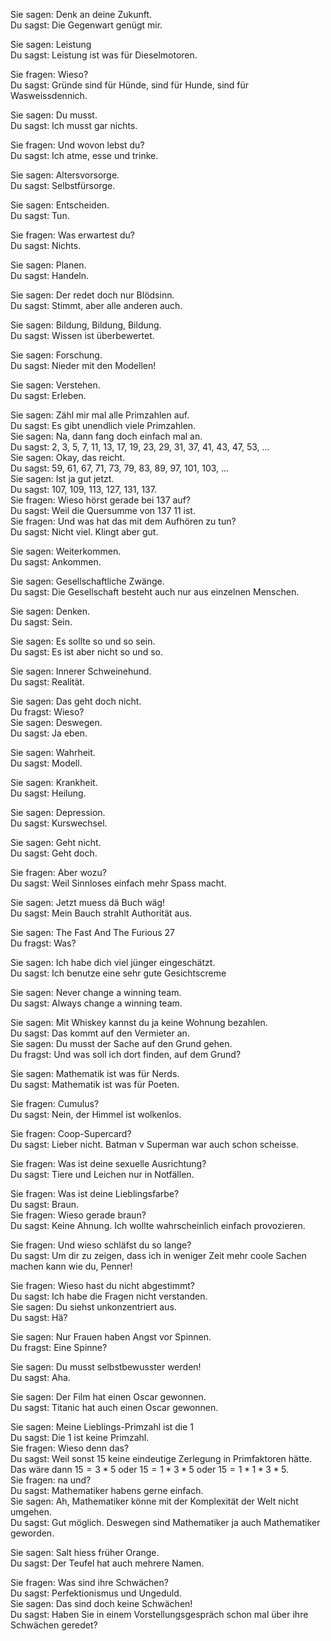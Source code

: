 
Sie sagen: Denk an deine Zukunft.  
Du sagst: Die Gegenwart genügt mir.  
  
Sie sagen: Leistung  
Du sagst: Leistung ist was für Dieselmotoren.  
  
Sie fragen: Wieso?  
Du sagst: Gründe sind für Hünde, sind für Hunde, sind für Wasweissdennich.  
  
Sie sagen: Du musst.  
Du sagst: Ich musst gar nichts.  
  
Sie fragen: Und wovon lebst du?  
Du sagst: Ich atme, esse und trinke.  
  
Sie sagen: Altersvorsorge.  
Du sagst: Selbstfürsorge.  
  
Sie sagen: Entscheiden.  
Du sagst: Tun.  
  
Sie fragen: Was erwartest du?  
Du sagst: Nichts.  
  
Sie sagen: Planen.  
Du sagst: Handeln.  
  
Sie sagen: Der redet doch nur Blödsinn.  
Du sagst: Stimmt, aber alle anderen auch.  
  
Sie sagen: Bildung, Bildung, Bildung.  
Du sagst: Wissen ist überbewertet.  
  
Sie sagen: Forschung.  
Du sagst: Nieder mit den Modellen!  
  
Sie sagen: Verstehen.  
Du sagst: Erleben.  
  
Sie sagen: Zähl mir mal alle Primzahlen auf.  
Du sagst: Es gibt unendlich viele Primzahlen.  
Sie sagen: Na, dann fang doch einfach mal an.  
Du sagst: 2, 3, 5, 7, 11, 13, 17, 19, 23, 29, 31, 37, 41, 43, 47, 53, ...  
Sie sagen: Okay, das reicht.  
Du sagst: 59, 61, 67, 71, 73, 79, 83, 89, 97, 101, 103, ...  
Sie sagen: Ist ja gut jetzt.  
Du sagst: 107, 109, 113, 127, 131, 137.  
Sie fragen: Wieso hörst gerade bei 137 auf?  
Du sagst: Weil die Quersumme von 137 11 ist.   
Sie fragen: Und was hat das mit dem Aufhören zu tun?  
Du sagst: Nicht viel. Klingt aber gut.   
  
Sie sagen: Weiterkommen.  
Du sagst: Ankommen.  
  
Sie sagen: Gesellschaftliche Zwänge.  
Du sagst: Die Gesellschaft besteht auch nur aus einzelnen Menschen.  
  
Sie sagen: Denken.  
Du sagst: Sein.  
  
Sie sagen: Es sollte so und so sein.  
Du sagst: Es ist aber nicht so und so.  
  
Sie sagen: Innerer Schweinehund.  
Du sagst: Realität.  
  
Sie sagen: Das geht doch nicht.  
Du fragst: Wieso?  
Sie sagen: Deswegen.  
Du sagst: Ja eben.  
  
Sie sagen: Wahrheit.  
Du sagst: Modell.  
  
Sie sagen: Krankheit.  
Du sagst: Heilung.  
  
Sie sagen: Depression.  
Du sagst: Kurswechsel.  
  
Sie sagen: Geht nicht.  
Du sagst: Geht doch.  
  
Sie fragen: Aber wozu?  
Du sagst: Weil Sinnloses einfach mehr Spass macht.  
  
Sie sagen: Jetzt muess dä Buch wäg!  
Du sagst: Mein Bauch strahlt Authorität aus.  
  
Sie sagen: The Fast And The Furious 27  
Du fragst: Was?  
  
Sie sagen: Ich habe dich viel jünger eingeschätzt.   
Du sagst: Ich benutze eine sehr gute Gesichtscreme  
  
Sie sagen: Never change a winning team.  
Du sagst: Always change a winning team.  
  
Sie sagen: Mit Whiskey kannst du ja keine Wohnung bezahlen.  
Du sagst: Das kommt auf den Vermieter an.   
Sie sagen: Du musst der Sache auf den Grund gehen.  
Du fragst: Und was soll ich dort finden, auf dem Grund?  
  
Sie sagen: Mathematik ist was für Nerds.  
Du sagst: Mathematik ist was für Poeten.   
  
Sie fragen: Cumulus?  
Du sagst: Nein, der Himmel ist wolkenlos.   
  
Sie fragen: Coop-Supercard?  
Du sagst: Lieber nicht. Batman v Superman war auch schon scheisse.   
  
Sie fragen: Was ist deine sexuelle Ausrichtung?  
Du sagst: Tiere und Leichen nur in Notfällen.  
  
Sie fragen: Was ist deine Lieblingsfarbe?  
Du sagst: Braun.  
Sie fragen: Wieso gerade braun?  
Du sagst: Keine Ahnung. Ich wollte wahrscheinlich einfach provozieren.    
  
Sie fragen: Und wieso schläfst du so lange?  
Du sagst: Um dir zu zeigen, dass ich in weniger Zeit mehr coole Sachen machen kann wie du, Penner!  
  
Sie fragen: Wieso hast du nicht abgestimmt?  
Du sagst: Ich habe die Fragen nicht verstanden.  
Sie sagen: Du siehst unkonzentriert aus.  
Du sagst: Hä?  
  
Sie sagen: Nur Frauen haben Angst vor Spinnen.  
Du fragst: Eine Spinne?  
  
Sie sagen: Du musst selbstbewusster werden!  
Du sagst: Aha.  
  
Sie sagen: Der Film hat einen Oscar gewonnen.  
Du sagst: Titanic hat auch einen Oscar gewonnen.   
  
Sie sagen: Meine Lieblings-Primzahl ist die 1  
Du sagst: Die 1 ist keine Primzahl.  
Sie fragen: Wieso denn das?  
Du sagst: Weil sonst 15 keine eindeutige Zerlegung in Primfaktoren hätte. Das wäre dann $15=3*5$ oder $15=1*3*5$ oder $15=1*1*3*5$.    
Sie fragen: na und?    
Du sagst: Mathematiker habens gerne einfach.    
Sie sagen: Ah, Mathematiker könne mit der Komplexität der Welt nicht umgehen.    
Du sagst: Gut möglich. Deswegen sind Mathematiker ja auch Mathematiker geworden.     
    
Sie sagen: Salt hiess früher Orange.    
Du sagst: Der Teufel hat auch mehrere Namen.    
      
Sie fragen: Was sind ihre Schwächen?    
Du sagst: Perfektionismus und Ungeduld.    
Sie sagen: Das sind doch keine Schwächen!    
Du sagst: Haben Sie in einem Vorstellungsgespräch schon mal über ihre Schwächen geredet?    